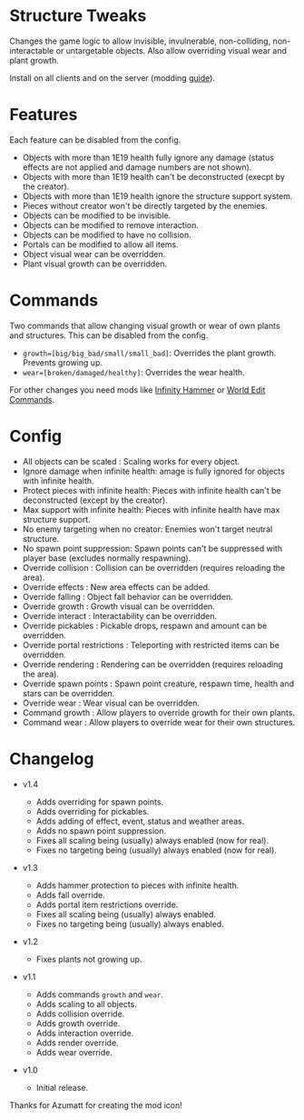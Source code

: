 # Structure Tweaks

Changes the game logic to allow invisible, invulnerable, non-colliding, non-interactable or untargetable objects. Also allow overriding visual wear and plant growth.

Install on all clients and on the server (modding [guide](https://youtu.be/L9ljm2eKLrk)).

# Features

Each feature can be disabled from the config.

- Objects with more than 1E19 health fully ignore any damage (status effects are not applied and damage numbers are not shown).
- Objects with more than 1E19 health can't be deconstructed (execpt by the creator).
- Objects with more than 1E19 health ignore the structure support system.
- Pieces without creator won't be directly targeted by the enemies.
- Objects can be modified to be invisible.
- Objects can be modified to remove interaction.
- Objects can be modified to have no collision.
- Portals can be modified to allow all items.
- Object visual wear can be overridden.
- Plant visual growth can be overridden.

# Commands

Two commands that allow changing visual growth or wear of own plants and structures. This can be disabled from the config.

- `growth=[big/big_bad/small/small_bad]`: Overrides the plant growth. Prevents growing up.
- `wear=[broken/damaged/healthy]`: Overrides the wear health.

For other changes you need mods like [Infinity Hammer](https://valheim.thunderstore.io/package/JereKuusela/Infinity_Hammer/) or [World Edit Commands](https://valheim.thunderstore.io/package/JereKuusela/World_Edit_Commands/).

# Config

- All objects can be scaled : Scaling works for every object.
- Ignore damage when infinite health: amage is fully ignored for objects with infinite health.
- Protect pieces with infinite health: Pieces with infinite health can't be deconstructed (except by the creator).
- Max support with infinite health: Pieces with infinite health have max structure support.
- No enemy targeting when no creator: Enemies won't target neutral structure.
- No spawn point suppression: Spawn points can't be suppressed with player base (excludes normally respawning).
- Override collision : Collision can be overridden (requires reloading the area).
- Override effects : New area effects can be added.
- Override falling : Object fall behavior can be overridden.
- Override growth : Growth visual can be overridden.
- Override interact : Interactability can be overridden.
- Override pickables : Pickable drops, respawn and amount can be overridden.
- Override portal restrictions : Teleporting with restricted items can be overridden.
- Override rendering : Rendering can be overridden (requires reloading the area).
- Override spawn points : Spawn point creature, respawn time, health and stars can be overridden.
- Override wear : Wear visual can be overridden.
- Command growth : Allow players to override growth for their own plants.
- Command wear : Allow players to override wear for their own structures.

# Changelog

- v1.4
	- Adds overriding for spawn points.
	- Adds overriding for pickables.
	- Adds adding of effect, event, status and weather areas.
	- Adds no spawn point suppression.
	- Fixes all scaling being (usually) always enabled (now for real).
	- Fixes no targeting being (usually) always enabled (now for real).

- v1.3
	- Adds hammer protection to pieces with infinite health.
	- Adds fall override.
	- Adds portal item restrictions override.
	- Fixes all scaling being (usually) always enabled.
	- Fixes no targeting being (usually) always enabled.

- v1.2
	- Fixes plants not growing up.

- v1.1
	- Adds commands `growth` and `wear`.
	- Adds scaling to all objects.
	- Adds collision override.
	- Adds growth override.
	- Adds interaction override.
	- Adds render override.
	- Adds wear override.

- v1.0
	- Initial release.

Thanks for Azumatt for creating the mod icon!